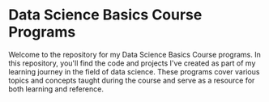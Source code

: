 # Data Science Basics Course Programs

Welcome to the repository for my Data Science Basics Course programs. In this repository, you'll find the code and projects I've created as part of my learning journey in the field of data science. These programs cover various topics and concepts taught during the course and serve as a resource for both learning and reference.
